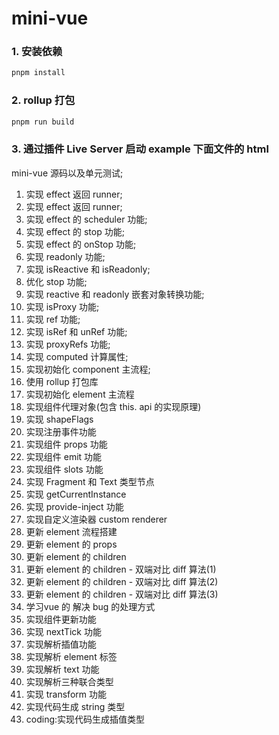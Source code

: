 # mini-vue

### 1. 安装依赖

```bash
pnpm install
```

### 2. rollup 打包

```bash
pnpm run build
```

### 3. 通过插件 Live Server 启动 example 下面文件的 html



mini-vue 源码以及单元测试;

1. 实现 effect 返回 runner;
2. 实现 effect 返回 runner;
3. 实现 effect 的 scheduler 功能;
4. 实现 effect 的 stop 功能;
5. 实现 effect 的 onStop 功能;
6. 实现 readonly 功能;
7. 实现 isReactive 和 isReadonly;
8. 优化 stop 功能;
9. 实现 reactive 和 readonly 嵌套对象转换功能;
10. 实现 isProxy 功能;
11. 实现 ref 功能;
12. 实现 isRef 和 unRef 功能;
13. 实现 proxyRefs 功能;
14. 实现 computed 计算属性;
15. 实现初始化 component 主流程;
16. 使用 rollup 打包库
17. 实现初始化 element 主流程
18. 实现组件代理对象(包含 this. api 的实现原理)
19. 实现 shapeFlags
20. 实现注册事件功能
21. 实现组件 props 功能
22. 实现组件 emit 功能
23. 实现组件 slots 功能
24. 实现 Fragment 和 Text 类型节点
25. 实现 getCurrentInstance
26. 实现 provide-inject 功能
27. 实现自定义渲染器 custom renderer
28. 更新 element 流程搭建
29. 更新 element 的 props
30. 更新 element 的 children
31. 更新 element 的 children - 双端对比 diff 算法(1)
32. 更新 element 的 children - 双端对比 diff 算法(2)
33. 更新 element 的 children - 双端对比 diff 算法(3)
34. 学习vue 的 解决 bug 的处理方式
35. 实现组件更新功能
36. 实现 nextTick 功能
37. 实现解析插值功能
38. 实现解析 element 标签
39. 实现解析 text 功能
40. 实现解析三种联合类型
41. 实现 transform 功能
42. 实现代码生成 string 类型
43. coding:实现代码生成插值类型
